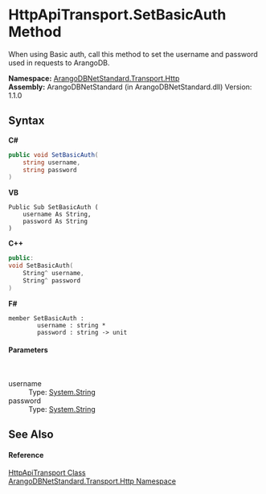# HttpApiTransport.SetBasicAuth Method 
 

When using Basic auth, call this method to set the username and password used in requests to ArangoDB.

**Namespace:**&nbsp;<a href="366f5efc-7ad4-93ac-45db-23c7edb26915">ArangoDBNetStandard.Transport.Http</a><br />**Assembly:**&nbsp;ArangoDBNetStandard (in ArangoDBNetStandard.dll) Version: 1.1.0

## Syntax

**C#**<br />
``` C#
public void SetBasicAuth(
	string username,
	string password
)
```

**VB**<br />
``` VB
Public Sub SetBasicAuth ( 
	username As String,
	password As String
)
```

**C++**<br />
``` C++
public:
void SetBasicAuth(
	String^ username, 
	String^ password
)
```

**F#**<br />
``` F#
member SetBasicAuth : 
        username : string * 
        password : string -> unit 

```


#### Parameters
&nbsp;<dl><dt>username</dt><dd>Type: <a href="https://docs.microsoft.com/dotnet/api/system.string" target="_blank" rel="noopener noreferrer">System.String</a><br /></dd><dt>password</dt><dd>Type: <a href="https://docs.microsoft.com/dotnet/api/system.string" target="_blank" rel="noopener noreferrer">System.String</a><br /></dd></dl>

## See Also


#### Reference
<a href="1a9b4516-9078-d867-e5f5-6a99e3f31ee4">HttpApiTransport Class</a><br /><a href="366f5efc-7ad4-93ac-45db-23c7edb26915">ArangoDBNetStandard.Transport.Http Namespace</a><br />
